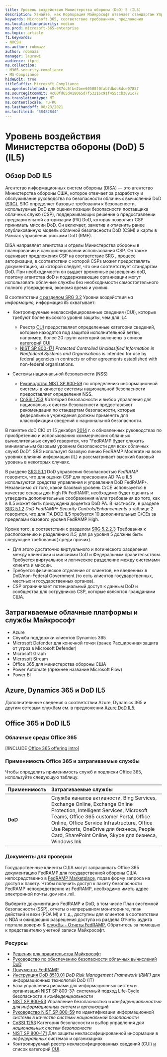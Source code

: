 ```yaml
---
title: Уровень воздействия Министерства обороны (DoD) 5 (IL5)
description: Узнайте, как Корпорация Майкрософт отвечает стандартам Управления обороны (DoD) по уровню воздействия 5 (IL5).
keywords: Microsoft 365, соответствие требованиям, предложения
ms.localizationpriority: medium
ms.prod: microsoft-365-enterprise
ms.topic: article
f1.keywords:
- NOCSH
ms.author: robmazz
author: robmazz
manager: laurawi
audience: itpro
ms.collection:
- M365-security-compliance
- MS-Compliance
hideEdit: true
titleSuffix: Microsoft Compliance
ms.openlocfilehash: c0c987dc5fbe2bee60508f0fab7dbdb8dce97857
ms.sourcegitcommit: 4c00fd65d418065d7f53216c91f455ccb3891c77
ms.translationtype: MT
ms.contentlocale: ru-RU
ms.lasthandoff: 08/23/2021
ms.locfileid: "58482844"
---
```

# <a name="department-of-defense-dod-impact-level-5-il5"></a>Уровень воздействия Министерства обороны (DoD) 5 (IL5)

## <a name="dod-il5-overview"></a>Обзор DoD IL5

Агентство информационных систем обороны (DISA) — это агентство Министерства обороны США, которое отвечает за разработку и обслуживание руководства по безопасности облачных вычислений DoD [(SRG).](https://dl.dod.cyber.mil/wp-content/uploads/cloud/SRG/index.html) SRG определяет базовые требования к безопасности, используемые DoD для оценки позиции безопасности поставщика облачных служб (CSP), поддерживающих решение о предоставлении предварительной авторизации (PA) DoD, которая позволяет CSP принимать миссии DoD. Он включает, заметив и отменить ранее опубликованную модель облачной безопасности DoD (CSM) и карты в Рамках управления рисками DoD (RMF).

DISA направляет агентства и отделы Министерства обороны в планировании и санкционировании использования CSP. Он также оценивает предложения CSP на соответствие SRG , процесс авторизации, в соответствии с которой CSPs может предоставлять документацию, из которой следует, что они соответствует стандартам DoD. При необходимости он выдает временные разрешения doD, поэтому агентства doD и поддерживающие организации могут использовать облачные службы без необходимости самостоятельного полного утверждения, экономя время и усилия.

В соответствии [с разделом SRG 3.2](https://dl.dod.cyber.mil/wp-content/uploads/cloud/SRG/index.html#3.2InformationImpactLevels) Уровни воздействия *на информацию,* информация il5 охватывает:

- Контролируемые неклассифицированные сведения (CUI), которые требуют более высокого уровня защиты, чем для IL4
    - Реестр [CUI](https://www.archives.gov/cui) предоставляет определенные категории сведений, которые находятся под защитой исполнительной ветви, например, более 20 групп категорий включены в список [категорий CUI.](https://www.archives.gov/cui/registry/category-list)
    - [NIST SP 800-171](https://csrc.nist.gov/publications/detail/sp/800-171/rev-2/final) *Protected Controlled Unclassified Information in Nonfederal Systems and Organisations* is intended for use by federal agencies in contracts or other agreements established with non-federal organisations.

- Системы национальной безопасности (NSS)
    - [Руководство NIST SP 800-59](https://nvlpubs.nist.gov/nistpubs/Legacy/SP/nistspecialpublication800-59.pdf)  по определению информационной системы в качестве системы национальной безопасности предоставляет определения NSS.
    - [CnSSI 1253](https://www.dcsa.mil/portals/91/documents/ctp/nao/CNSSI_No1253.pdf) *Категория* безопасности и выбор управления для национальных систем безопасности предоставляют рекомендации по стандартам безопасности, которые федеральные учреждения должны применять для классификации сведений о национальной безопасности.

В памятке doD CIO от 15 декабря  [2014](https://www.esi.mil/contentview.aspx?id=585) г. о обновленных руководствах по приобретению и использованию коммерческих облачных вычислительных служб говорится, что "FedRAMP будет служить минимальным базовым уровнем безопасности для всех облачных служб DoD". SRG использует базовую линию FedRAMP Moderate на всех уровнях влияния информации (IL) и рассматривает высокий базовый уровень в некоторых случаях.

В разделе [SRG 5.1.1](https://dl.dod.cyber.mil/wp-content/uploads/cloud/SRG/index.html#5SECURITYREQUIREMENTS) DoD управления безопасностью *FedRAMP* говорится, что для оценки CSP для присвоения AD PA в IL5 используются средства управления и управления DoD FedRAMP+. Независимо от того, какой базовый уровень C/CE используется в качестве основы для high PA FedRAMP, необходимо будет оценить и утвердить дополнительные соображения и/или требования до того, как в IL5 может быть присуждена доцентка DoD PA. В частности, в разделе [SRG 5.1.2](https://dl.dod.cyber.mil/wp-content/uploads/cloud/SRG/index.html#5SECURITYREQUIREMENTS) *DoD FedRAMP+ Security Controls/Enhancements* в таблице 2 говорится, что для ПА DOD IL5 требуется 10 дополнительных C/CEs за пределами базового уровня FedRAMP High.

Кроме того, в соответствии с разделом [SRG 5.2.2.3](https://dl.dod.cyber.mil/wp-content/uploads/cloud/SRG/index.html#5.2LegalConsiderations) Требования к расположению и разделению *IL5,* для pa уровня 5 должны быть следующие требования( среди прочих).

- Для этого достаточно виртуального и логического разделения между клиентами и миссиями DoD и Федеральным правительством. Требуется виртуальное и логическое разделение между системами клиента и миссии.
- Требуется физическое отделение от клиентов, не введенных в DoD/non-Federal Government (то есть клиентов государственных, местных и государственных органов).
- CSP ограничивает потенциальный доступ к данным DoD и сообщества для сотрудников CSP, которые являются гражданами США.

## <a name="microsoft-in-scope-cloud-platforms--services"></a>Затрагиваемые облачные платформы и службы Майкрософт

- Azure
- Служба поддержки клиентов Dynamics 365
- Microsoft Defender для конечной точки (ранее Расширенная защита от угроз в Microsoft Defender)
- Microsoft Graph
- Microsoft Stream
- Office 365 для министерства обороны США
- Power Automate (прежнее название Microsoft Flow)
- Power BI

## <a name="azure-dynamics-365-and-dod-il5"></a>Azure, Dynamics 365 и DoD IL5

Дополнительные сведения о соответствии Azure, Dynamics 365 и другим сетевым службам см. в предложении [Azure DoD IL5.](/azure/compliance/offerings/offering-dod-il5)

## <a name="office-365-and-dod-il5"></a>Office 365 и DoD IL5

### <a name="office-365-cloud-environments"></a>Облачные среды Office 365

[!INCLUDE [Office 365 offering intro](../includes/o365-offering-introduction.md)]

### <a name="office-365-applicability-and-in-scope-services"></a>Применимость Office 365 и затрагиваемые службы

Чтобы определить применимость служб и подписки Office 365, используйте следующую таблицу.

| **Применимость** | **Затрагиваемые службы** |
|:------------------|:----------------------|
| **DoD** | Служба каналов активности, Bing Services, Exchange Online, Exchange Online Protection, Intelligent Services, Microsoft Teams, Office 365 customer Portal, Office Online, Office Service Infrastructure, Office Use Reports, OneDrive для бизнеса, People Card, SharePoint Online, Skype для бизнеса, Windows Ink |

### <a name="attestation-documents"></a>Документы для проверки

Государственные клиенты США могут запрашивать Office 365 документацию FedRAMP для государственной обороны США непосредственно в [FedRAMP Marketplace,](https://marketplace.fedramp.gov/#!/products?sort=productName&productNameSearch=azure) подав форму запроса на доступ к пакету. Чтобы получить доступ к пакету безопасности FedRAMP непосредственно из FedRAMP, необходимо иметь адрес электронной почты .gov или .mil.

Выберите документацию FedRAMP и DoD, в том числе План системной безопасности (SSP), отчеты о непрерывном мониторинге, план действий и вехи (POA M) и т. д., доступны для клиентов в соответствии с NDA и ожидающих разрешения доступа из раздела Отчеты аудита портала доверия \& [службы - Отчеты FedRAMP.](https://servicetrust.microsoft.com/ViewPage/MSComplianceGuideV3) Обратитесь за помощью к представителю учетной записи Майкрософт.

### <a name="resources"></a>Ресурсы

- [Решения для правительства Майкрософт](https://www.microsoft.com/enterprise/government)
- [Руководство по обеспечению безопасности облачных вычислений DoD](https://dl.dod.cyber.mil/wp-content/uploads/cloud/SRG/index.html)
- [Документы FedRAMP](https://www.fedramp.gov/documents/)
- [Инструкция DoD 8510.01](https://www.esd.whs.mil/Portals/54/Documents/DD/issuances/dodi/851001p.pdf) *DoD Risk Management Framework (RMF)* для информационных технологий DoD (IT)
- База управления рисками для информационных систем и организаций [NIST SP 800-37:](https://csrc.nist.gov/publications/detail/sp/800-37/rev-2/final) системный подход Life-Cycle безопасности *и конфиденциальности*
- [NIST SP 800-53](https://csrc.nist.gov/Projects/risk-management/sp800-53-controls/release-search#!/800-53) Управление безопасностью и *конфиденциальностью для информационных систем и организаций*
- [Руководство NIST SP 800-59](https://nvlpubs.nist.gov/nistpubs/Legacy/SP/nistspecialpublication800-59.pdf) по идентификации информационной *системы в качестве системы национальной безопасности*
- [CnSSI 1253](https://www.dcsa.mil/portals/91/documents/ctp/nao/CNSSI_No1253.pdf) Категория безопасности и выбор управления *для национальных систем безопасности*
- [NIST SP 800-171](https://csrc.nist.gov/publications/detail/sp/800-171/rev-2/final) Для защиты неклассифицированной информации в *нефедеральных* системах и организациях
- Контролируемый реестр неклассифицированных сведений (CUI) [и](https://www.archives.gov/cui) список категорий [CUI](https://www.archives.gov/cui/registry/category-list).
